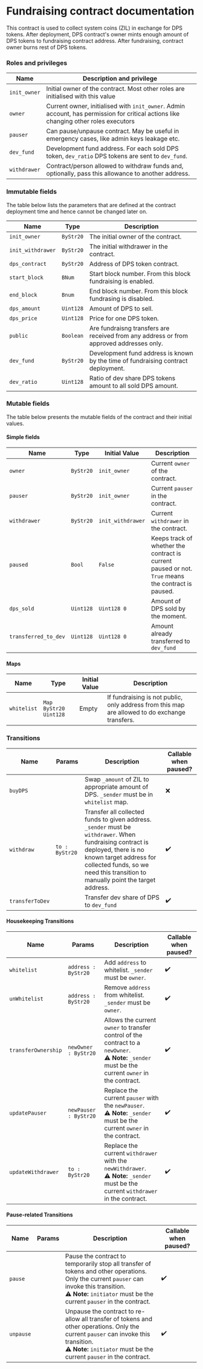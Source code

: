 # Fundraising contract documentation

This contract is used to collect system coins (ZIL) in exchange for DPS tokens.
After deployment, DPS contract's owner mints enough amount of DPS tokens to fundraising contract address.
After fundraising, contract owner burns rest of DPS tokens.

### Roles and privileges

| Name | Description and privilege |
|--|--|
| `init_owner`      | Initial owner of the contract. Most other roles are initialised with this value |
| `owner`           | Current owner, initialised with `init_owner`. Admin account, has permission for critical actions like changing other roles executors |
| `pauser`          | Can pause/unpause contract. May be useful in emergency cases, like admin keys leakage etc. |
| `dev_fund`        | Development fund address. For each sold DPS token, `dev_ratio` DPS tokens are sent to `dev_fund`. |
| `withdrawer`      | Contract/person allowed to withdraw funds and, optionally, pass this allowance to another address. |

### Immutable fields

The table below lists the parameters that are defined at the contract deployment time and hence cannot be changed later on.

| Name | Type | Description |
|--|--|--|
|`init_owner`   | `ByStr20` | The initial owner of the contract. |
|`init_withdrawer`|`ByStr20`| The initial withdrawer in the contract. |
|`dps_contract` | `ByStr20` | Address of DPS token contract. |
|`start_block`  | `BNum`    | Start block number. From this block fundraising is enabled. |
|`end_block`    | `Bnum`    | End block number. From this block fundrasing is disabled. |
|`dps_amount`   | `Uint128` | Amount of DPS to sell. |
|`dps_price`    | `Uint128` | Price for one DPS token. |
|`public`       | `Boolean` | Are fundraisng transfers are received from any address or from approved addresses only. |
|`dev_fund`     | `ByStr20` | Development fund address is known by the time of fundraising contract deployment. |
|`dev_ratio`    | `Uint128` | Ratio of dev share DPS tokens amount to all sold DPS amount.

### Mutable fields

The table below presents the mutable fields of the contract and their initial values.

#### Simple fields

| Name | Type | Initial Value |Description |
|--|--|--|--|
|`owner`        | `ByStr20` | `init_owner`  | Current `owner` of the contract. |
|`pauser`       | `ByStr20` | `init_owner`  | Current `pauser` in the contract. |
|`withdrawer`   | `ByStr20` | `init_withdrawer` | Current `withdrawer` in the contract. |
|`paused`       | `Bool`    | `False`       | Keeps track of whether the contract is current paused or not. `True` means the contract is paused. |
|`dps_sold`     | `Uint128` | `Uint128 0`  | Amount of DPS sold by the moment. |
|`transferred_to_dev`| `Uint128` | `Uint128 0` | Amount already transferred to `dev_fund` |

#### Maps

| Name | Type | Initial Value |Description |
|--|--|--|--|
|`whitelist`          | `Map ByStr20 Uint128` | Empty | If fundraising is not public, only address from this map are allowed to do exchange transfers. |

### Transitions

| Name | Params | Description | Callable when paused? |
|--|--|--|--|
|`buyDPS`|        | Swap `_amount` of ZIL to appropriate amount of DPS. `_sender` must be in `whitelist` map. | :x: |
|`withdraw`| `to : ByStr20` | Transfer all collected funds to given address. `_sender` must be `withdrawer`. When fundraising contract is deployed, there is no known target address for collected funds, so we need this transition to manually point the target address. | :heavy_check_mark: |
|`transferToDev`|  | Transfer dev share of DPS to `dev_fund` | :heavy_check_mark: |

#### Housekeeping Transitions

| Name | Params | Description | Callable when paused? |
|--|--|--|--|
|`whitelist`| `address : ByStr20` | Add `address` to whitelist. `_sender` must be `owner`. | :heavy_check_mark: |
|`unWhitelist`| `address : ByStr20` | Remove `address` from whitelist. `_sender` must be `owner`. | :heavy_check_mark: |
|`transferOwnership`|`newOwner : ByStr20`|Allows the current `owner` to transfer control of the contract to a `newOwner`. <br>  :warning: **Note:** `_sender` must be the current `owner` in the contract.  | :heavy_check_mark: |
|`updatePauser`| `newPauser : ByStr20` |  Replace the current `pauser` with the `newPauser`.  <br>  :warning: **Note:** `_sender` must be the current `owner` in the contract. | :heavy_check_mark: |
|`updateWithdrawer`| `to : ByStr20` | Replace the current `withdrawer` with the `newWithdrawer`. <br>  :warning: **Note:** `_sender` must be the current `withdrawer` in the contract. | :heavy_check_mark: |

#### Pause-related Transitions

| Name | Params | Description | Callable when paused? |
|--|--|--|--|
|`pause`|  | Pause the contract to temporarily stop all transfer of tokens and other operations. Only the current `pauser` can invoke this transition.  <br>  :warning: **Note:** `initiator` must be the current `pauser` in the contract.  | :heavy_check_mark: |
|`unpause`|  | Unpause the contract to re-allow all transfer of tokens and other operations. Only the current `pauser` can invoke this transition.  <br>  :warning: **Note:** `initiator` must be the current `pauser` in the contract.  | :heavy_check_mark: |
